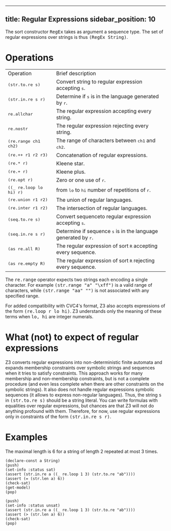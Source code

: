 -------
title: Regular Expressions
sidebar_position: 10
-------

The sort constructor <tt>RegEx</tt> takes as argument a sequence type.
The set of regular expressions over strings is thus <tt>(RegEx String)</tt>.

# Operations

<table>
  <tr>
    <td>Operation</td>
    <td>Brief description</td>
  </tr>
  <tr> 
    <td><tt>(str.to.re s)</tt></td>
    <td>Convert string to regular expression accepting <tt>s</tt>.</td>
  </tr>
  <tr> 
    <td><tt>(str.in.re s r)</tt></td>
    <td>Determine if <tt>s</tt> is in the language generated by <tt>r</tt>.</td>
  </tr>
  <tr> 
    <td><tt>re.allchar</tt></td>
    <td>The regular expression accepting every string.</td>
  </tr>
  <tr> 
    <td><tt>re.nostr</tt></td>
    <td>The regular expression rejecting every string.</td>
  </tr>
  <tr> 
    <td><tt>(re.range ch1 ch2)</tt></td>
    <td>The range of characters between <tt>ch1</tt> and <tt>ch2</tt>.</td>
  </tr>
  <tr> 
    <td><tt>(re.++ r1 r2 r3)</tt></td>
    <td>Concatenation of regular expressions.</td>
  </tr>
  <tr> 
    <td><tt>(re.* r)</tt></td>
    <td>Kleene star.</td>
  </tr>
  <tr> 
    <td><tt>(re.+ r)</tt></td>
    <td>Kleene plus.</td>
  </tr>
  <tr> 
    <td><tt>(re.opt r)</tt></td>
    <td>Zero or one use of <tt>r</tt>.</td>
  </tr>
  <tr> 
    <td><tt>((_ re.loop lo hi) r)</tt></td>
    <td>from <tt>lo</tt> to <tt>hi</tt> number of repetitions of <tt>r</tt>.</td>
  </tr>  
  <tr> 
    <td><tt>(re.union r1 r2)</tt></td>
    <td>The union of regular languages.</td>
  </tr>
  <tr> 
    <td><tt>(re.inter r1 r2)</tt></td>
    <td>The intersection of regular languages. </td>
  </tr>

  <tr> 
    <td><tt>(seq.to.re s)</tt></td>
    <td>Convert sequenceto regular expression accepting <tt>s</tt>.</td>
  </tr>
  <tr> 
    <td><tt>(seq.in.re s r)</tt></td>
    <td>Determine if sequence <tt>s</tt> is in the language generated by <tt>r</tt>.</td>
  </tr>
  <tr> 
    <td><tt>(as re.all R)</tt></td>
    <td>The regular expression of sort <tt>R</tt> accepting every sequence.</td>
  </tr>
  <tr> 
    <td><tt>(as re.empty R)</tt></td>
    <td>The regular expression of sort <tt>R</tt> rejecting every sequence.</td>
  </tr>


</table>

The <tt>re.range</tt> operator expects two strings each encoding a single character.
For example <tt>(str.range "a" "\xff")</tt> is a valid range of characters, 
while <tt>(str.range "aa" "")</tt> is not associated with any specified range. 


For added compatibility with CVC4's format, 
Z3 also accepts expressions of the form <tt>(re.loop r lo hi)</tt>.
Z3 understands only the meaning of these terms when <tt>lo, hi</tt> are 
integer numerals.

# What (not) to expect of regular expressions
Z3 converts regular expressions into non-deterministic finite automata and 
expands membership constraints over symbolic strings and sequences 
when it tries to satisfy constraints. This approach works for many
membership and non-membership constraints, but is not a complete 
procedure (and even less complete when there are other constraints 
on the symbolic strings).
It also does not handle regular expressions symbolic sequences (it allows
to express non-regular languages).
Thus, the string <tt>s</tt> in <tt>(str.to.re s)</tt> should be 
a string literal. You can write formulas with equalities over 
regular expressions, but chances are that Z3 will not do anything 
profound with them. Therefore, for now, use regular expressions only in
constraints of the form <tt>(str.in.re s r)</tt>.

# Examples

The maximal length is 6 for a string of length 2 repeated at most 3 times.

```z3
(declare-const a String)
(push)
(set-info :status sat)
(assert (str.in.re a ((_ re.loop 1 3) (str.to.re "ab"))))
(assert (= (str.len a) 6))
(check-sat)
(get-model)
(pop)

(push)
(set-info :status unsat)
(assert (str.in.re a ((_ re.loop 1 3) (str.to.re "ab"))))
(assert (> (str.len a) 6))
(check-sat)
(pop)
```
 

